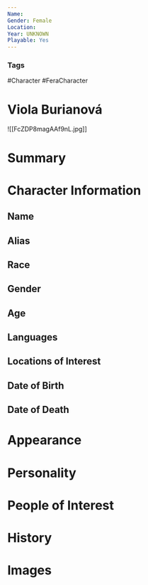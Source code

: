 ```yaml
---
Name: 
Gender: Female
Location: 
Year: UNKNOWN
Playable: Yes
---
```


### Tags
#Character #FeraCharacter 

# Viola Burianová
![[FcZDP8magAAf9nL.jpg]]

# Summary


# Character Information

## Name

## Alias

## Race

## Gender

## Age

## Languages

## Locations of Interest

## Date of Birth

## Date of Death

# Appearance

# Personality

# People of Interest

# History

# Images
